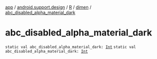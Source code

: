 [app](../../../index.md) / [android.support.design](../../index.md) / [R](../index.md) / [dimen](index.md) / [abc_disabled_alpha_material_dark](./abc_disabled_alpha_material_dark.md)

# abc_disabled_alpha_material_dark

`static val abc_disabled_alpha_material_dark: `[`Int`](https://kotlinlang.org/api/latest/jvm/stdlib/kotlin/-int/index.html)
`static val abc_disabled_alpha_material_dark: `[`Int`](https://kotlinlang.org/api/latest/jvm/stdlib/kotlin/-int/index.html)